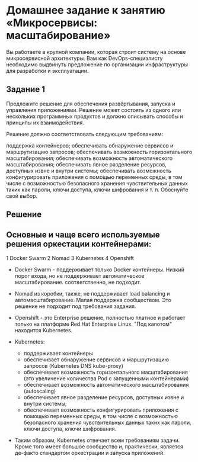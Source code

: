 # Домашнее задание к занятию «Микросервисы: масштабирование»

Вы работаете в крупной компании, которая строит систему на основе микросервисной архитектуры. 
Вам как DevOps-специалисту необходимо выдвинуть предложение по организации инфраструктуры для разработки и эксплуатации.

## Задание 1

Предложите решение для обеспечения развёртывания, запуска и управления приложениями. Решение может состоять из одного или нескольких программных продуктов и должно описывать способы и принципы их взаимодействия.

Решение должно соответствовать следующим требованиям:

поддержка контейнеров;
обеспечивать обнаружение сервисов и маршрутизацию запросов;
обеспечивать возможность горизонтального масштабирования;
обеспечивать возможность автоматического масштабирования;
обеспечивать явное разделение ресурсов, доступных извне и внутри системы;
обеспечивать возможность конфигурировать приложения с помощью переменных среды, в том числе с возможностью безопасного хранения чувствительных данных таких как пароли, ключи доступа, ключи шифрования и т. п.
Обоснуйте свой выбор.

## Решение

## Основные и чаще всего используемые решения оркестации контейнерами:

1 Docker Swarm
2 Nomad
3 Kubernetes
4 Openshift
  
* Docker Swarm - поддерживает только Docker контейнеры. Низкий порог входа, но не поддерживает автоматическое масштабирование.
  соответственно, не подходит.
* Nomad из коробки, также, не поддерживает load balancing и автомасштабирование. Малая поддержка сообществом. Это решение не подходит под требования задания.
  
* Openshift - это Enterprise решение, полностью платное и работает только на платформе  Red Hat Enterprise Linux. "Под капотом" находится Kubernetes.
* Kubernetes:
   - поддерживает контейнеры
   - обеспечивает обнаружение сервисов и маршрутизацию запросов (Kubernetes DNS kube-proxy)
   - обеспечивает возможность горизонтального масштабирования (это увеличение количества Pod с запущенными контейнерами)
   - обеспечивает возможность автоматического масштабирования (autoscaling)
   - обеспечивает явное разделение ресурсов, доступных извне и внутри системы;
   - обеспечивает возможность конфигурировать приложения с помощью переменных среды, в том числе с возможностью безопасного хранения чувствительных данных таких как пароли, ключи доступа, ключи шифрования.

* Таким образом, Kubernetes отвечает всем требованиям задачи. Кроме того имеет большое сообщество и, практически, является де-факто стандартом оркестрации и запуска приложений.
  


